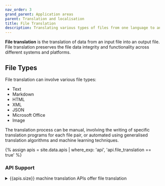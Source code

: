 ```yaml
---
nav_order: 3
grand_parent: Application areas
parent: Translation and localisation
title: File Translation
description: Translating various types of files from one language to another while preserving formatting and content
---
```


**File translation** is the translation of data from an input file into an output file.
File translation preserves the file data integrity and functionality across different systems and platforms.

## File Types

File translation can involve various file types:

- Text
- Markdown
- HTML
- XML
- JSON
- Microsoft Office
- Image

The translation process can be manual, involving the writing of specific translation programs for each file pair, or automated using generalised translation algorithms and machine learning techniques.

{% assign apis = site.data.apis | where_exp: 'api', 'api.file_translation == true' %}

### API Support
<details>
<summary>{{apis.size}} machine translation APIs offer file translation</summary>

{% capture api_content %}
{% for api in apis %}
- [{{ api.name }}](/{{ api.id }})
{% endfor %}
{% endcapture %}

{{ api_content | markdownify }}

</details>
